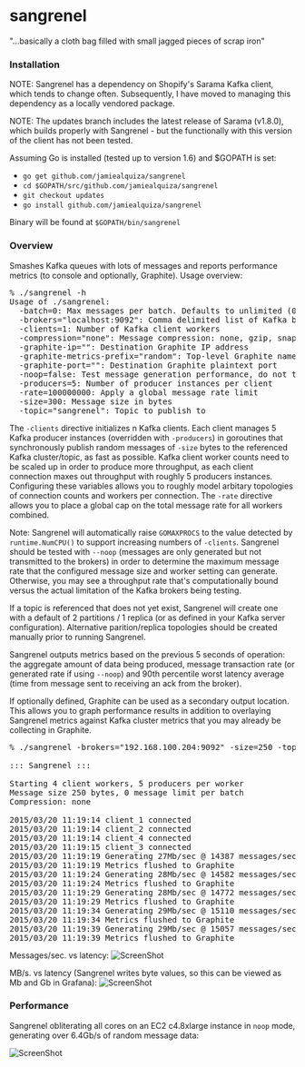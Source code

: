 sangrenel
=========

"...basically a cloth bag filled with small jagged pieces of scrap iron"

### Installation
NOTE: Sangrenel has a dependency on Shopify's Sarama Kafka client, which tends to change often. Subsequently, I have moved to managing this dependency as a locally vendored package.

NOTE: The updates branch includes the latest release of Sarama (v1.8.0), which builds properly with Sangrenel - but the functionally with this version of the client has not been tested.

Assuming Go is installed (tested up to version 1.6) and $GOPATH is set:

- `go get github.com/jamiealquiza/sangrenel`
- `cd $GOPATH/src/github.com/jamiealquiza/sangrenel`
- `git checkout updates`
- `go install github.com/jamiealquiza/sangrenel`

Binary will be found at `$GOPATH/bin/sangrenel`

### Overview

Smashes Kafka queues with lots of messages and reports performance metrics (to console and optionally, Graphite). Usage overview:

<pre>
% ./sangrenel -h
Usage of ./sangrenel:
  -batch=0: Max messages per batch. Defaults to unlimited (0).
  -brokers="localhost:9092": Comma delimited list of Kafka brokers
  -clients=1: Number of Kafka client workers
  -compression="none": Message compression: none, gzip, snappy
  -graphite-ip="": Destination Graphite IP address
  -graphite-metrics-prefix="random": Top-level Graphite namespace prefix (defaults to hostname)
  -graphite-port="": Destination Graphite plaintext port
  -noop=false: Test message generation performance, do not transmit messages
  -producers=5: Number of producer instances per client
  -rate=100000000: Apply a global message rate limit
  -size=300: Message size in bytes
  -topic="sangrenel": Topic to publish to
</pre>

The <code>-clients</code> directive initializes n Kafka clients. Each client manages 5 Kafka producer instances (overridden with <code>-producers</code>) in goroutines that synchronously publish random messages of <code>-size</code> bytes to the referenced Kafka cluster/topic, as fast as possible. Kafka client worker counts need to be scaled up in order to produce more throughput, as each client connection maxes out throughput with roughly 5 producers instances. Configuring these variables allows you to roughly model arbitary topologies of connection counts and workers per connection. The <code>-rate</code> directive allows you to place a global cap on the total message rate for all workers combined.

Note: Sangrenel will automatically raise <code>GOMAXPROCS</code> to the value detected by <code>runtime.NumCPU()</code> to support increasing numbers of <code>-clients</code>. Sangrenel should be tested with <code>--noop</code> (messages are only generated but not transmitted to the brokers) in order to determine the maximum message rate that the configured message size and worker setting can generate. Otherwise, you may see a throughput rate that's computationally bound versus the actual limitation of the Kafka brokers being testing.

If a topic is referenced that does not yet exist, Sangrenel will create one with a default of 2 partitions / 1 replica (or as defined in your Kafka server configuration). Alternative parition/replica topologies should be created manually prior to running Sangrenel.

Sangrenel outputs metrics based on the previous 5 seconds of operation: the aggregate amount of data being produced, message transaction rate (or generated rate if using <code>--noop</code>) and 90th percentile worst latency average (time from message sent to receiving an ack from the broker).

If optionally defined, Graphite can be used as a secondary output location. This allows you to graph performance results in addition to overlaying Sangrenel metrics against Kafka cluster metrics that you may already be collecting in Graphite.

<pre>
% ./sangrenel -brokers="192.168.100.204:9092" -size=250 -topic=load -clients=4 -graphite-ip="192.168.100.175" -graphite-port="2013" 

::: Sangrenel :::

Starting 4 client workers, 5 producers per worker
Message size 250 bytes, 0 message limit per batch
Compression: none

2015/03/20 11:19:14 client_1 connected
2015/03/20 11:19:14 client_2 connected
2015/03/20 11:19:14 client_4 connected
2015/03/20 11:19:15 client_3 connected
2015/03/20 11:19:19 Generating 27Mb/sec @ 14387 messages/sec | topic: load | 2.30ms 90%ile latency
2015/03/20 11:19:19 Metrics flushed to Graphite
2015/03/20 11:19:24 Generating 28Mb/sec @ 14582 messages/sec | topic: load | 2.21ms 90%ile latency
2015/03/20 11:19:24 Metrics flushed to Graphite
2015/03/20 11:19:29 Generating 28Mb/sec @ 14772 messages/sec | topic: load | 2.22ms 90%ile latency
2015/03/20 11:19:29 Metrics flushed to Graphite
2015/03/20 11:19:34 Generating 29Mb/sec @ 15110 messages/sec | topic: load | 2.16ms 90%ile latency
2015/03/20 11:19:34 Metrics flushed to Graphite
2015/03/20 11:19:39 Generating 29Mb/sec @ 15057 messages/sec | topic: load | 2.16ms 90%ile latency
2015/03/20 11:19:39 Metrics flushed to Graphite
</pre>

Messages/sec. vs latency:
![ScreenShot](http://us-east.manta.joyent.com/jalquiza/public/github/sangrenel-graphite0.png)

MB/s. vs latency (Sangrenel writes byte values, so this can be viewed as Mb and Gb in Grafana):
![ScreenShot](http://us-east.manta.joyent.com/jalquiza/public/github/sangrenel-graphite1.png)

### Performance

Sangrenel obliterating all cores on an EC2 c4.8xlarge instance in <code>noop</code> mode, generating over 6.4Gb/s of random message data:

![ScreenShot](http://us-east.manta.joyent.com/jalquiza/public/github/sangrenel-c4.png)
